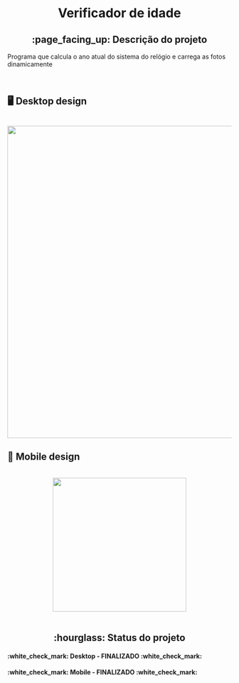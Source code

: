 <h1 align="center">Verificador de idade</h1>
<h2 align="center">:page_facing_up: Descrição do projeto</h2>
<p>Programa que calcula o ano atual do sistema do relógio e carrega as fotos dinamicamente</p>
<br>

## :desktop_computer: Desktop design
<br>
<div align="center">
<img src="https://user-images.githubusercontent.com/80974593/195214999-3876da95-e94c-4839-81ca-f43f53347a86.png"  width="700">
</div>
 
## :iphone: Mobile design
<br>
<div align="center">
<img src="https://user-images.githubusercontent.com/80974593/195217241-2175760d-3449-4b22-8024-f07b53b39870.png"  width="300">
</div>
<br>

<h2 align="center">:hourglass: Status do projeto </h2>
<h4>:white_check_mark: Desktop - FINALIZADO :white_check_mark: </h4> 
<h4>:white_check_mark: Mobile - FINALIZADO :white_check_mark: </h4>
<br>
